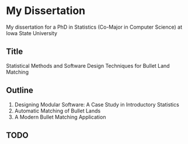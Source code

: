 # My Dissertation

My dissertation for a PhD in Statistics (Co-Major in Computer Science) at Iowa State University

## Title

Statistical Methods and Software Design Techniques for Bullet Land Matching

## Outline

1. Designing Modular Software: A Case Study in Introductory Statistics
2. Automatic Matching of Bullet Lands
3. A Modern Bullet Matching Application
    
## TODO 
